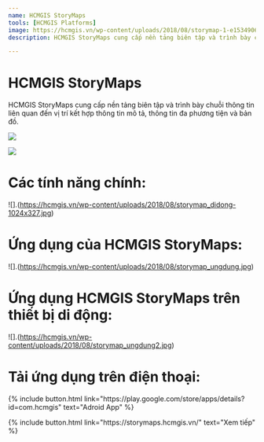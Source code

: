 ```yaml
---
name: HCMGIS StoryMaps
tools: [HCMGIS Platforms]
image: https://hcmgis.vn/wp-content/uploads/2018/08/storymap-1-e1534906351111-1200x516.png
description: HCMGIS StoryMaps cung cấp nền tảng biên tập và trình bày chuỗi thông tin liên quan đến vị trí kết hợp thông tin mô tả, thông tin đa phương tiện và bản đồ.

---
```


# HCMGIS StoryMaps

HCMGIS StoryMaps cung cấp nền tảng biên tập và trình bày chuỗi thông tin liên quan đến vị trí kết hợp thông tin mô tả, thông tin đa phương tiện và bản đồ.

![](https://techcrunch.com/wp-content/uploads/2018/05/screen-shot-2018-05-01-at-11-30-23-am.png?w=1390&crop=1)

![](https://hcmgis.vn/wp-content/uploads/2018/08/storymap-1-e1534906351111-1200x516.png)

# Các tính năng chính:

![].(https://hcmgis.vn/wp-content/uploads/2018/08/storymap_didong-1024x327.jpg)

# Ứng dụng của HCMGIS StoryMaps:
![].(https://hcmgis.vn/wp-content/uploads/2018/08/storymap_ungdung.jpg)

# Ứng dụng HCMGIS StoryMaps trên thiết bị di động:
![].(https://hcmgis.vn/wp-content/uploads/2018/08/storymap_ungdung2.jpg)

# Tải ứng dụng trên điện thoại:

<p class="text-center">
{% include button.html link="https://play.google.com/store/apps/details?id=com.hcmgis" text="Adroid App" %}
</p>


<p class="text-center">
{% include button.html link="https://storymaps.hcmgis.vn/" text="Xem tiếp" %}
</p>
